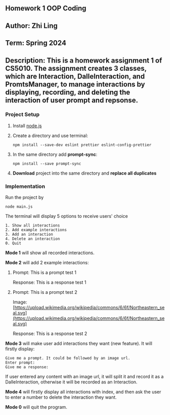 ## Homework 1 OOP Coding

## Author: Zhi Ling

## Term: Spring 2024

## Description: This is a homework assignment 1 of CS5010. The assignment creates 3 classes, which are Interaction, DalleInteraction, and PromtsManager, to manage interactions by displaying, recording, and deleting the interaction of user prompt and repsonse.

### Project Setup

1.  Install [node.js](https://nodejs.org/en)
2.  Create a directory and use terminal:
    
    ```plaintext
    npm install --save-dev eslint prettier eslint-config-prettier
    ```
    
3.  In the same directory add **prompt-sync**:
    
    ```plaintext
    npm install --save prompt-sync
    ```
    
4.  **Download** project into the same directory and **replace all duplicates**

### Implementation

Run the project by

```plaintext
node main.js
```

The terminal will display 5 options to receive users' choice

```plaintext
1. Show all interactions
2. Add example interactions
3. Add an interaction
4. Delete an interaction
0. Quit
```

**Mode 1** will show all recorded interactions.

**Mode 2** will add 2 example interactions:

1.  Prompt: This is a prompt test 1
    
    Response: This is a response test 1
    
2.  Prompt: This is a prompt test 2
    
    Image: [https://upload.wikimedia.org/wikipedia/commons/6/6f/Northeastern_seal.svg](https://upload.wikimedia.org/wikipedia/commons/6/6f/Northeastern_seal.svg)
    
    Response: This is a response test 2
    

**Mode 3** will make user add interactions they want (new feature). It will firstly display:

```plaintext
Give me a prompt. It could be followed by an image url.
Enter prompt:
Give me a response:
```

If user entered any content with an image url, it will split it and record it as a DalleInteraction, otherwise it will be recorded as an Interaction.

**Mode 4** will firstly display all interactions with index, and then ask the user to enter a number to delete the interaction they want.

**Mode 0** will quit the program.


